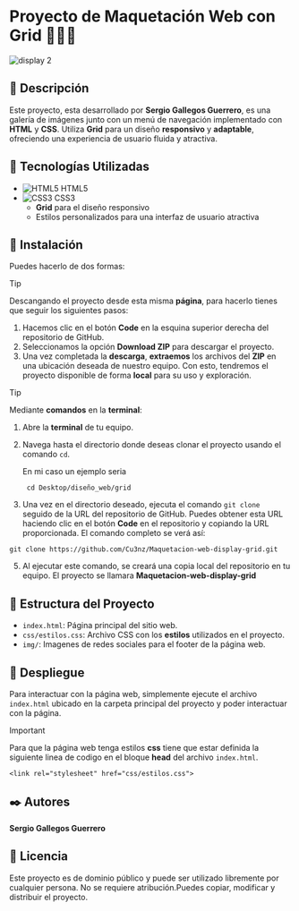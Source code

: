 
# Proyecto de Maquetación Web con Grid 🧑🏻‍💻
![display 2](https://lenguajecss.com/css/maquetacion-y-colocacion/grid-css/grid.png)

## 📖 Descripción 
Este proyecto, esta desarrollado por **Sergio Gallegos Guerrero**, es una galería de imágenes junto con un menú de navegación implementado con **HTML** y **CSS**. Utiliza **Grid** para un diseño **responsivo** y **adaptable**, ofreciendo una experiencia de usuario fluida y atractiva.

## 🔨 Tecnologías Utilizadas
- ![HTML5](https://img.shields.io/badge/HTML5-E34F26?style=for-the-badge&logo=html5&logoColor=white) HTML5
- ![CSS3](https://img.shields.io/badge/CSS3-1572B6?style=for-the-badge&logo=css3&logoColor=white) CSS3
  - **Grid** para el diseño responsivo
  - Estilos personalizados para una interfaz de usuario atractiva

## 🔧 Instalación 

Puedes hacerlo de dos formas: 
>[!TIP]
>
> Descangando el proyecto desde esta misma **página**, para hacerlo tienes que seguir los siguientes pasos: 
1. Hacemos clic en el botón **Code** en la esquina superior derecha del repositorio de GitHub.
2. Seleccionamos la opción **Download ZIP** para descargar el proyecto.
3. Una vez completada la **descarga**, **extraemos** los archivos del **ZIP** en una ubicación deseada de nuestro equipo. Con esto, tendremos el proyecto disponible de forma **local** para su uso y exploración.

>[!TIP]
>
> Mediante **comandos** en la **terminal**:
1. Abre la **terminal** de tu equipo.
2. Navega hasta el directorio donde deseas clonar el proyecto usando el comando `cd`.
   
   En mi caso un ejemplo seria
    ```
     cd Desktop/diseño_web/grid
    ```
4. Una vez en el directorio deseado, ejecuta el comando `git clone` seguido de la URL del repositorio de GitHub. Puedes obtener esta URL haciendo clic en el botón **Code** en el repositorio y copiando la URL proporcionada. El comando completo se verá así:


```
git clone https://github.com/Cu3nz/Maquetacion-web-display-grid.git
```



5.  Al ejecutar este comando, se creará una copia local del repositorio en tu equipo. El proyecto se llamara  **Maquetacion-web-display-grid**

## 📁 Estructura del Proyecto
- `index.html`: Página principal del sitio web. 
- `css/estilos.css`: Archivo CSS con los **estilos** utilizados en el proyecto.
- `img/`: Imagenes de redes sociales para el footer de la página web.


## 🚀 Despliegue 
Para interactuar con la página web, simplemente ejecute el archivo `index.html` ubicado en la carpeta principal del proyecto y poder interactuar con la página. 
>[!IMPORTANT]
>
>Para que la página web tenga estilos **css** tiene que estar definida la siguiente linea de codigo en el bloque **head** del archivo `index.html`. 

```
<link rel="stylesheet" href="css/estilos.css">
```


## ✒️ Autores 
**Sergio Gallegos Guerrero**

## 📄 Licencia

Este proyecto es de dominio público y puede ser utilizado libremente por cualquier persona. No se requiere atribución.Puedes copiar, modificar y  distribuir el proyecto. 






  










